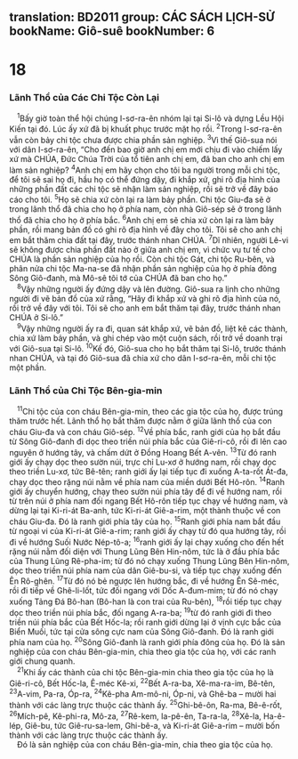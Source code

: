 translation: BD2011
group: CÁC SÁCH LỊCH-SỬ
bookName: Giô-suê 
bookNumber: 6
-------

<div class="title"><h1>18</h1><h3>Lãnh Thổ của Các Chi Tộc Còn Lại</h3></div>
<span class="verse gios_18_1"> <sup>1</sup>Bấy giờ toàn thể hội chúng I-sơ-ra-ên nhóm lại tại Si-lô và dựng Lều Hội Kiến tại đó. Lúc ấy xứ đã bị khuất phục trước mặt họ rồi. </span>
<span class="verse gios_18_2"><sup>2</sup>Trong I-sơ-ra-ên vẫn còn bảy chi tộc chưa được chia phần sản nghiệp. </span>
<span class="verse gios_18_3"><sup>3</sup>Vì thế Giô-sua nói với dân I-sơ-ra-ên, “Cho đến bao giờ anh chị em mới chịu đi vào chiếm lấy xứ mà CHÚA, Ðức Chúa Trời của tổ tiên anh chị em, đã ban cho anh chị em làm sản nghiệp? </span>
<span class="verse gios_18_4"><sup>4</sup>Anh chị em hãy chọn cho tôi ba người trong mỗi chi tộc, để tôi sẽ sai họ đi, hầu họ có thể đứng dậy, đi khắp xứ, ghi rõ địa hình của những phần đất các chi tộc sẽ nhận làm sản nghiệp, rồi sẽ trở về đây báo cáo cho tôi. </span>
<span class="verse gios_18_5"><sup>5</sup>Họ sẽ chia xứ còn lại ra làm bảy phần. Chi tộc Giu-đa sẽ ở trong lãnh thổ đã chia cho họ ở phía nam, còn nhà Giô-sép sẽ ở trong lãnh thổ đã chia cho họ ở phía bắc. </span>
<span class="verse gios_18_6"><sup>6</sup>Anh chị em sẽ chia xứ còn lại ra làm bảy phần, rồi mang bản đồ có ghi rõ địa hình về đây cho tôi. Tôi sẽ cho anh chị em bắt thăm chia đất tại đây, trước thánh nhan CHÚA. </span>
<span class="verse gios_18_7"><sup>7</sup>Dĩ nhiên, người Lê-vi sẽ không được chia phần đất nào ở giữa anh chị em, vì chức vụ tư tế cho CHÚA là phần sản nghiệp của họ rồi. Còn chi tộc Gát, chi tộc Ru-bên, và phân nửa chi tộc Ma-na-se đã nhận phần sản nghiệp của họ ở phía đông Sông Giô-đanh, mà Mô-sê tôi tớ của CHÚA đã ban cho họ.”<br/></span>
<span class="verse gios_18_8"> <sup>8</sup>Vậy những người ấy đứng dậy và lên đường. Giô-sua ra lịnh cho những người đi vẽ bản đồ của xứ rằng, “Hãy đi khắp xứ và ghi rõ địa hình của nó, rồi trở về đây với tôi. Tôi sẽ cho anh em bắt thăm tại đây, trước thánh nhan CHÚA ở Si-lô.”<br/></span>
<span class="verse gios_18_9"> <sup>9</sup>Vậy những người ấy ra đi, quan sát khắp xứ, vẽ bản đồ, liệt kê các thành, chia xứ làm bảy phần, và ghi chép vào một cuộn sách, rồi trở về doanh trại với Giô-sua tại Si-lô. </span>
<span class="verse gios_18_10"><sup>10</sup>Kế đó, Giô-sua cho họ bắt thăm tại Si-lô, trước thánh nhan CHÚA, và tại đó Giô-sua đã chia xứ cho dân I-sơ-ra-ên, mỗi chi tộc một phần.<br/></span>
<div class="title"><h3>Lãnh Thổ của Chi Tộc Bên-gia-min</h3></div>
<span class="verse gios_18_11"> <sup>11</sup>Chi tộc của con cháu Bên-gia-min, theo các gia tộc của họ, được trúng thăm trước hết. Lãnh thổ họ bắt thăm được nằm ở giữa lãnh thổ của con cháu Giu-đa và con cháu Giô-sép. </span>
<span class="verse gios_18_12"><sup>12</sup>Về phía bắc, ranh giới của họ bắt đầu từ Sông Giô-đanh đi dọc theo triền núi phía bắc của Giê-ri-cô, rồi đi lên cao nguyên ở hướng tây, và chấm dứt ở Ðồng Hoang Bết A-vên. </span>
<span class="verse gios_18_13"><sup>13</sup>Từ đó ranh giới ấy chạy dọc theo sườn núi, trực chỉ Lu-xơ ở hướng nam, rồi chạy dọc theo triền Lu-xơ, tức Bê-tên; ranh giới ấy lại tiếp tục đi xuống A-ta-rốt Át-đa, chạy dọc theo rặng núi nằm về phía nam của miền dưới Bết Hô-rôn. </span>
<span class="verse gios_18_14"><sup>14</sup>Ranh giới ấy chuyển hướng, chạy theo sườn núi phía tây để đi về hướng nam, rồi từ trên núi ở phía nam đối ngang Bết Hô-rôn tiếp tục chạy về hướng nam, và dừng lại tại Ki-ri-át Ba-anh, tức Ki-ri-át Giê-a-rim, một thành thuộc về con cháu Giu-đa. Ðó là ranh giới phía tây của họ. </span>
<span class="verse gios_18_15"><sup>15</sup>Ranh giới phía nam bắt đầu từ ngoại vi của Ki-ri-át Giê-a-rim; ranh giới ấy chạy từ đó qua hướng tây, rồi đi về hướng Suối Nước Nép-tô-a; </span>
<span class="verse gios_18_16"><sup>16</sup>ranh giới ấy lại chạy xuống cho đến hết rặng núi nằm đối diện với Thung Lũng Bên Hin-nôm, tức là ở đầu phía bắc của Thung Lũng Rê-pha-im; từ đó nó chạy xuống Thung Lũng Bên Hin-nôm, dọc theo triền núi phía nam của dân Giê-bu-si, và tiếp tục chạy xuống đến Ên Rô-ghên. </span>
<span class="verse gios_18_17"><sup>17</sup>Từ đó nó bẻ ngược lên hướng bắc, đi về hướng Ên Sê-méc, rồi đi tiếp về Ghê-li-lốt, tức đối ngang với Dốc A-đum-mim; từ đó nó chạy xuống Tảng Ðá Bô-han (Bô-han là con trai của Ru-bên), </span>
<span class="verse gios_18_18"><sup>18</sup>rồi tiếp tục chạy dọc theo triền núi phía bắc, đối ngang A-ra-ba; </span>
<span class="verse gios_18_19"><sup>19</sup>từ đó ranh giới đi theo triền núi phía bắc của Bết Hốc-la; rồi ranh giới dừng lại ở vịnh cực bắc của Biển Muối, tức tại cửa sông cực nam của Sông Giô-đanh. Ðó là ranh giới phía nam của họ. </span>
<span class="verse gios_18_20"><sup>20</sup>Sông Giô-đanh là ranh giới phía đông của họ. Ðó là sản nghiệp của con cháu Bên-gia-min, chia theo gia tộc của họ, với các ranh giới chung quanh.<br/></span>
<span class="verse gios_18_21"> <sup>21</sup>Khi ấy các thành của chi tộc Bên-gia-min chia theo gia tộc của họ là Giê-ri-cô, Bết Hốc-la, Ê-méc Kê-xi, </span>
<span class="verse gios_18_22"><sup>22</sup>Bết A-ra-ba, Xê-ma-ra-im, Bê-tên, </span>
<span class="verse gios_18_23"><sup>23</sup>A-vim, Pa-ra, Óp-ra, </span>
<span class="verse gios_18_24"><sup>24</sup>Kê-pha Am-mô-ni, Óp-ni, và Ghê-ba – mười hai thành với các làng trực thuộc các thành ấy. </span>
<span class="verse gios_18_25"><sup>25</sup>Ghi-bê-ôn, Ra-ma, Bê-ê-rốt, </span>
<span class="verse gios_18_26"><sup>26</sup>Mích-pê, Kê-phi-ra, Mô-za, </span>
<span class="verse gios_18_27"><sup>27</sup>Rê-kem, Ia-pê-ên, Ta-ra-la, </span>
<span class="verse gios_18_28"><sup>28</sup>Xê-la, Ha-ê-lép, Giê-bu, tức Giê-ru-sa-lem, Ghi-bê-a, và Ki-ri-át Giê-a-rim – mười bốn thành với các làng trực thuộc các thành ấy.<br/> Ðó là sản nghiệp của con cháu Bên-gia-min, chia theo gia tộc của họ.<br/></span>
